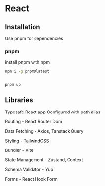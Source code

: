 # React 

## Installation

Use pnpm for dependencies

### pnpm

install pnpm with npm

```sh  
npm i -g pnpm@latest
```


```sh 
 
pnpm up

```

## Libraries

Typesafe React app Configured with path alias

Routing - React Router Dom

Data Fetching - Axios, Tanstack Query

Styling - TailwindCSS

Bundler - Vite

State Management - Zustand, Context

Schema Validator - Yup

Forms - React Hook Form
